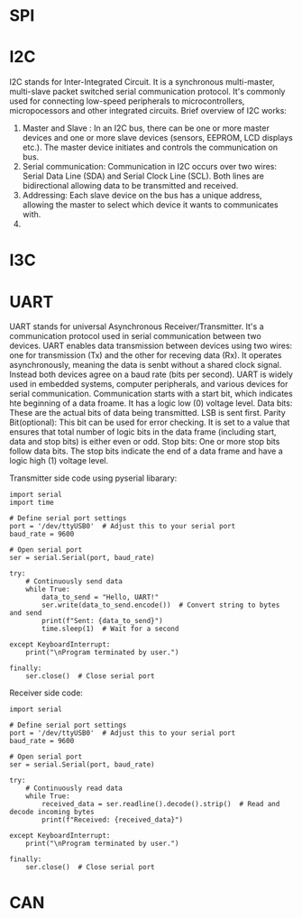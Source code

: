 # SPI

# I2C
I2C stands for Inter-Integrated Circuit. It is a synchronous multi-master, multi-slave packet switched serial communication protocol. It's commonly used for connecting low-speed peripherals to microcontrollers, micropocessors and other integrated circuits.  Brief overview of I2C works:
1. Master and Slave : In an I2C bus, there can be one or more master devices and one or more slave devices (sensors, EEPROM, LCD displays etc.). The master device initiates and controls the communication on bus. 
2. Serial communication: Communication in I2C occurs over two wires: Serial Data Line (SDA) and Serial Clock Line (SCL). Both lines are bidirectional allowing data to be transmitted and received.
3. Addressing: Each slave device on the bus has a unique address, allowing the master to select which device it wants to communicates with.
4. 
# I3C

# UART
UART stands for universal Asynchronous Receiver/Transmitter. It's a communication protocol used in serial communication between two devices.  UART enables data transmission between devices using two wires: one for transmission (Tx) and the other for receving data (Rx). It operates asynchronously, meaning the data is senbt without a shared clock signal. Instead both devices agree on a baud rate (bits per second). UART is widely used in embedded systems, computer peripherals, and various devices for serial communication. 
Communication starts with a start bit, which indicates hte beginning of a data froame. It has a logic low (0) voltage level. 
Data bits: These are the actual bits of data being transmitted. LSB is sent first.
Parity Bit(optional): This bit can be used for error checking. It is set to a value that ensures that total number of logic bits in the data frame (including start, data and stop bits) is either even or odd.
Stop bits: One or more stop bits follow data bits. The stop bits indicate the end of a data frame and have a logic high (1) voltage level. 

Transmitter side code using pyserial libarary:
```
import serial
import time

# Define serial port settings
port = '/dev/ttyUSB0'  # Adjust this to your serial port
baud_rate = 9600

# Open serial port
ser = serial.Serial(port, baud_rate)

try:
    # Continuously send data
    while True:
        data_to_send = "Hello, UART!"
        ser.write(data_to_send.encode())  # Convert string to bytes and send
        print(f"Sent: {data_to_send}")
        time.sleep(1)  # Wait for a second
        
except KeyboardInterrupt:
    print("\nProgram terminated by user.")

finally:
    ser.close()  # Close serial port
````

Receiver side code:

```
import serial

# Define serial port settings
port = '/dev/ttyUSB0'  # Adjust this to your serial port
baud_rate = 9600

# Open serial port
ser = serial.Serial(port, baud_rate)

try:
    # Continuously read data
    while True:
        received_data = ser.readline().decode().strip()  # Read and decode incoming bytes
        print(f"Received: {received_data}")

except KeyboardInterrupt:
    print("\nProgram terminated by user.")

finally:
    ser.close()  # Close serial port

````

# CAN

